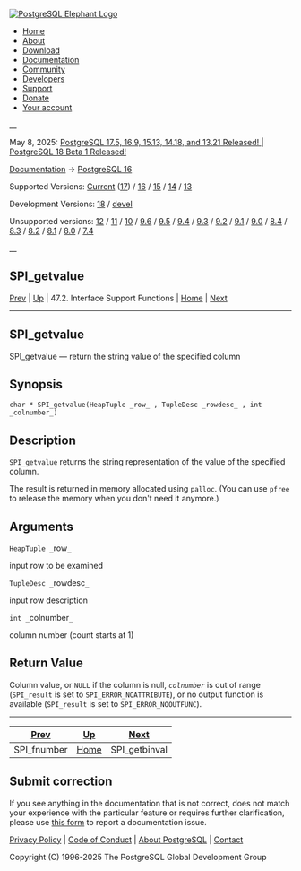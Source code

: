 [ ![PostgreSQL Elephant Logo](/media/img/about/press/elephant.png) ](/)

  * [Home](/ "Home")
  * [About](/about/ "About")
  * [Download](/download/ "Download")
  * [Documentation](/docs/ "Documentation")
  * [Community](/community/ "Community")
  * [Developers](/developer/ "Developers")
  * [Support](/support/ "Support")
  * [Donate](/about/donate/ "Donate")
  * [Your account](/account/ "Your account")

__

May 8, 2025: [ PostgreSQL 17.5, 16.9, 15.13, 14.18, and 13.21 Released! ](/about/news/postgresql-175-169-1513-1418-and-1321-released-3072/) | [ PostgreSQL 18 Beta 1 Released! ](/about/news/postgresql-18-beta-1-released-3070/)

[Documentation](/docs/ "Documentation") -> [PostgreSQL
16](/docs/16/index.html)

Supported Versions: [Current](/docs/current/spi-spi-getvalue.html "PostgreSQL
17 - SPI_getvalue") ([17](/docs/17/spi-spi-getvalue.html "PostgreSQL 17 -
SPI_getvalue")) / [16](/docs/16/spi-spi-getvalue.html "PostgreSQL 16 -
SPI_getvalue") / [15](/docs/15/spi-spi-getvalue.html "PostgreSQL 15 -
SPI_getvalue") / [14](/docs/14/spi-spi-getvalue.html "PostgreSQL 14 -
SPI_getvalue") / [13](/docs/13/spi-spi-getvalue.html "PostgreSQL 13 -
SPI_getvalue")

Development Versions: [18](/docs/18/spi-spi-getvalue.html "PostgreSQL 18 -
SPI_getvalue") / [devel](/docs/devel/spi-spi-getvalue.html "PostgreSQL devel -
SPI_getvalue")

Unsupported versions: [12](/docs/12/spi-spi-getvalue.html "PostgreSQL 12 -
SPI_getvalue") / [11](/docs/11/spi-spi-getvalue.html "PostgreSQL 11 -
SPI_getvalue") / [10](/docs/10/spi-spi-getvalue.html "PostgreSQL 10 -
SPI_getvalue") / [9.6](/docs/9.6/spi-spi-getvalue.html "PostgreSQL 9.6 -
SPI_getvalue") / [9.5](/docs/9.5/spi-spi-getvalue.html "PostgreSQL 9.5 -
SPI_getvalue") / [9.4](/docs/9.4/spi-spi-getvalue.html "PostgreSQL 9.4 -
SPI_getvalue") / [9.3](/docs/9.3/spi-spi-getvalue.html "PostgreSQL 9.3 -
SPI_getvalue") / [9.2](/docs/9.2/spi-spi-getvalue.html "PostgreSQL 9.2 -
SPI_getvalue") / [9.1](/docs/9.1/spi-spi-getvalue.html "PostgreSQL 9.1 -
SPI_getvalue") / [9.0](/docs/9.0/spi-spi-getvalue.html "PostgreSQL 9.0 -
SPI_getvalue") / [8.4](/docs/8.4/spi-spi-getvalue.html "PostgreSQL 8.4 -
SPI_getvalue") / [8.3](/docs/8.3/spi-spi-getvalue.html "PostgreSQL 8.3 -
SPI_getvalue") / [8.2](/docs/8.2/spi-spi-getvalue.html "PostgreSQL 8.2 -
SPI_getvalue") / [8.1](/docs/8.1/spi-spi-getvalue.html "PostgreSQL 8.1 -
SPI_getvalue") / [8.0](/docs/8.0/spi-spi-getvalue.html "PostgreSQL 8.0 -
SPI_getvalue") / [7.4](/docs/7.4/spi-spi-getvalue.html "PostgreSQL 7.4 -
SPI_getvalue")

__

SPI_getvalue  
---  
[Prev](spi-spi-fnumber.html "SPI_fnumber")  | [Up](spi-interface-support.html "47.2. Interface Support Functions") | 47.2. Interface Support Functions | [Home](index.html "PostgreSQL 16.9 Documentation") |  [Next](spi-spi-getbinval.html "SPI_getbinval")  
  
* * *

## SPI_getvalue

SPI_getvalue — return the string value of the specified column

## Synopsis

    
    
    char * SPI_getvalue(HeapTuple _row_ , TupleDesc _rowdesc_ , int _colnumber_)
    

## Description

`SPI_getvalue` returns the string representation of the value of the specified
column.

The result is returned in memory allocated using `palloc`. (You can use
`pfree` to release the memory when you don't need it anymore.)

## Arguments

`HeapTuple _`row`_`

    

input row to be examined

`TupleDesc _`rowdesc`_`

    

input row description

`int _`colnumber`_`

    

column number (count starts at 1)

## Return Value

Column value, or `NULL` if the column is null, _`colnumber`_ is out of range
(`SPI_result` is set to `SPI_ERROR_NOATTRIBUTE`), or no output function is
available (`SPI_result` is set to `SPI_ERROR_NOOUTFUNC`).

* * *

[Prev](spi-spi-fnumber.html "SPI_fnumber")  | [Up](spi-interface-support.html "47.2. Interface Support Functions") |  [Next](spi-spi-getbinval.html "SPI_getbinval")  
---|---|---  
SPI_fnumber  | [Home](index.html "PostgreSQL 16.9 Documentation") |  SPI_getbinval  
  
## Submit correction

If you see anything in the documentation that is not correct, does not match
your experience with the particular feature or requires further clarification,
please use [this form](/account/comments/new/16/spi-spi-getvalue.html/) to
report a documentation issue.

[Privacy Policy](/about/privacypolicy) | [Code of Conduct](/about/policies/coc/) | [About PostgreSQL](/about/) | [Contact](/about/contact/)  

Copyright (C) 1996-2025 The PostgreSQL Global Development Group

